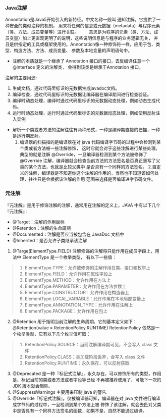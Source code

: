 ### Java注解
  Annontation是Java5开始引入的新特征。中文名称一般叫 通知注解。它提供了一种安全的类似注释的机制，
用来将任何的信息或元数据（metadata）与程序元素（类、方法、成员变量等）进行关联。
　　意思是为程序的元素（类、方法、成员变量）加上更直观更明了的说明，这些说明信息是与程序的业务逻辑无关，
并且是供指定的工具或框架使用的。Annontation像一种修饰符一样，应用于包、类型、构造方法、方法、成员变量、
参数及本地变量的声明语句中。

 * 注解的本质就是一个继承了 Annotation 接口的接口，去反编译任意一个@interface 定义的注解类，
 会得到该类是继承于Annotation 接口。
 
 注解的主要用途:
 1. 生成文档，通过代码里标识的元数据生成javadoc文档。
 2. 编译检查，通过代码里标识的元数据让编译器在编译期间进行检查验证。
 3. 编译时动态处理，编译时通过代码里标识的元数据动态处理，例如动态生成代码。
 4. 运行时动态处理，运行时通过代码里标识的元数据动态处理，例如使用反射注入实例
 
 
 * 解析一个类或者方法的注解往往有两种形式，一种是编译期直接的扫描，一种是运行期反射。
   1. 编译器的扫描指的是编译器在对 java 代码编译字节码的过程中会检测到某个类或者方法被一些注解修饰，
   这时它就会对于这些注解进行某些处理。典型的就是注解 @Override，一旦编译器检测到某个方法被修饰了 
   @Override 注解，编译器就会检查当前方法的方法签名是否真正重写了父类的某个方法，也就是比较父类中
   是否具有一个同样的方法签名。
   2.自定义的注解，编译器是不知道你这个注解的作用的，当然也不知道该如何处理，往往只是会根据该注解的作用
   范围来选择是否编译进字节码文件。
   

### 元注解
『元注解』是用于修饰注解的注解，通常用在注解的定义上，JAVA 中有以下几个『元注解』：
* @Target：注解的作用目标
* @Retention：注解的生命周期
* @Documented：注解是否应当被包含在 JavaDoc 文档中
* @Inherited：是否允许子类继承该注解


1. @Targe(ElementType.FIELD) 注解修饰的注解将只能作用在成员字段上，用法中 ElementType 是一个枚举类型，
   有以下一些值：
>  1. ElementType.TYPE：允许被修饰的注解作用在类、接口和枚举上
>  2. ElementType.FIELD：允许作用在属性字段上
>  3. ElementType.METHOD：允许作用在方法上
>  4. ElementType.PARAMETER：允许作用在方法参数上
>  5. ElementType.CONSTRUCTOR：允许作用在构造器上
>  6. ElementType.LOCAL_VARIABLE：允许作用在本地局部变量上
>  7. ElementType.ANNOTATION_TYPE：允许作用在注解上
>  8. ElementType.PACKAGE：允许作用在包上

2. @Retention 用于指明当前注解的生命周期，它的基本定义如下：@Retention(value = RetentionPolicy.RUNTIME)
  RetentionPolicy 依然是一个枚举类型，它有以下几个枚举值可取：
> 1. RetentionPolicy.SOURCE：当前注解编译期可见，不会写入 class 文件
> 2. RetentionPolicy.CLASS：类加载阶段丢弃，会写入 class 文件
> 3. RetentionPolicy.RUNTIME：永久保存，可以反射获取

3. @Deprecated 是一种『标记式注解』，永久存在，可以修饰所有的类型，作用是，标记当前的类或者方法或者字段等已经
不再被推荐使用了，可能下一次的 JDK 版本就会删除。
4. @SuppressWarnings 主要用来压制 java 的警告.
5. @Override『标记式注解』，仅被编译器可知，编译器在对 java 文件进行编译成字节码的过程中，一旦检测到某个方法上被
修饰了该注解，就会去匹对父类中是否具有一个同样方法签名的函数，如果不是，自然不能通过编译。